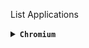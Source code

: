 List Applications

<details>
<summary><code><b>Chromium</b></code></summary>

```
wget https://raw.githubusercontent.com/wahasa/Kali-Nethunter/main/chromiumfix.sh ; chmod +x chromiumfix.sh ; ./chromiumfix.sh
```

* Libre Office
```
wget https://raw.githubusercontent.com/wahasa/Kali-Nethunter/main/libreofficefix.sh ; chmod +x libreofficefix.sh ; ./libreofficefix.sh
```
